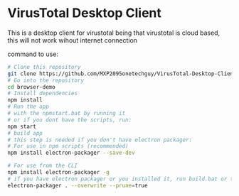 # VirusTotal Desktop Client


This is a desktop client for virustotal
being that virustotal is cloud based, this will not work wihout internet connection

command to use:

```bash
# Clone this repository
git clone https://github.com/MXP2095onetechguy/VirusTotal-Desktop-Client.git
# Go into the repository
cd browser-demo
# Install dependencies
npm install
# Run the app
# with the npmstart.bat by running it
# or if you dont have the scripts, run:
npm start
# build app
# this step is needed if you don't have electron packager:
# For use in npm scripts (recommended)
npm install electron-packager --save-dev

# For use from the CLI
npm install electron-packager -g
# if you have electron packager or you installed it, run build.bat or this:
electron-packager . --overwrite --prune=true
```
